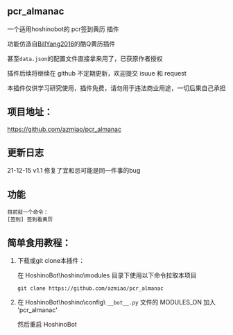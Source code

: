## pcr_almanac

一个适用hoshinobot的 pcr签到黄历 插件

功能仿造自[BillYang2016](https://github.com/BillYang2016)的酷Q黄历插件

甚至`data.json`的配置文件直接拿来用了，已获原作者授权

插件后续将继续在 github 不定期更新，欢迎提交 isuue 和 request

本插件仅供学习研究使用，插件免费，请勿用于违法商业用途，一切后果自己承担

## 项目地址：

https://github.com/azmiao/pcr_almanac

## 更新日志

21-12-15    v1.1    修复了宜和忌可能是同一件事的bug

## 功能

```
目前就一个命令：
[签到] 签到看黄历
```

## 简单食用教程：

1. 下载或git clone本插件：

    在 HoshinoBot\hoshino\modules 目录下使用以下命令拉取本项目
    ```
    git clone https://github.com/azmiao/pcr_almanac
    ```

2. 在 HoshinoBot\hoshino\config\ `__bot__.py` 文件的 MODULES_ON 加入 'pcr_almanac'

    然后重启 HoshinoBot